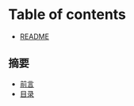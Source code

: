 # Table of contents

* [README](README.md)

## 摘要

* [前言](gai-shu/qian-yan.md)
* [目录](gai-shu/mu-lu.md)

